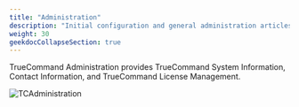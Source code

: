 ```yaml
---
title: "Administration"
description: "Initial configuration and general administration articles."
weight: 30
geekdocCollapseSection: true
---
```


TrueCommand Administration provides TrueCommand System Information, Contact Information, and TrueCommand License Management.


![TCAdministration](/images/TrueCommand/2.0/tc20_administration.png "TC Administration")
